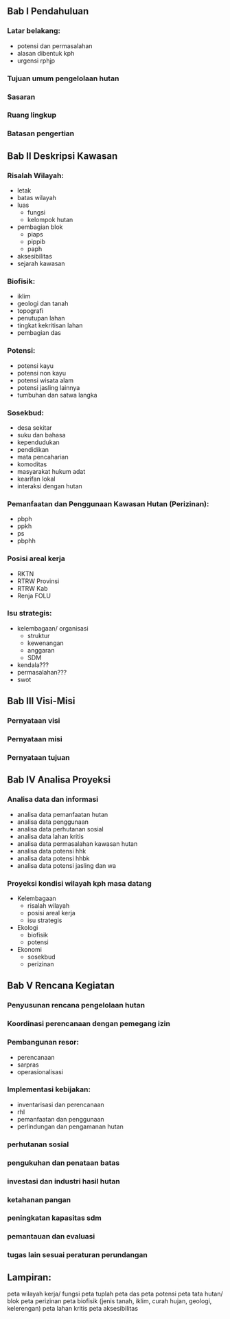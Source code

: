 ## Bab I Pendahuluan
### Latar belakang:
- potensi dan permasalahan
- alasan dibentuk kph
- urgensi rphjp
### Tujuan umum pengelolaan hutan
### Sasaran
### Ruang lingkup
### Batasan pengertian
## Bab II Deskripsi Kawasan
### Risalah Wilayah:
- letak 
- batas wilayah
- luas
	- fungsi
	- kelompok hutan
- pembagian blok
	- piaps
	- pippib
	- paph
- aksesibilitas
- sejarah kawasan
### Biofisik:
- iklim
- geologi dan tanah
- topografi
- penutupan lahan
- tingkat kekritisan lahan
- pembagian das
### Potensi:
- potensi kayu
- potensi non kayu
- potensi wisata alam
- potensi jasling lainnya
- tumbuhan dan satwa langka
### Sosekbud:
- desa sekitar
- suku dan bahasa
- kependudukan
- pendidikan
- mata pencaharian
- komoditas
- masyarakat hukum adat
- kearifan lokal
- interaksi dengan hutan
### Pemanfaatan dan Penggunaan Kawasan Hutan (Perizinan):
- pbph
- ppkh
- ps
- pbphh
### Posisi areal kerja
- RKTN
- RTRW Provinsi
- RTRW Kab
- Renja FOLU
### Isu strategis:
- kelembagaan/ organisasi
	- struktur
	- kewenangan
	- anggaran
	- SDM
- kendala???
- permasalahan???
- swot
## Bab III Visi-Misi
### Pernyataan visi
### Pernyataan misi
### Pernyataan tujuan
## Bab IV Analisa Proyeksi
### Analisa data dan informasi
- analisa data pemanfaatan hutan 
- analisa data penggunaan 
- analisa data perhutanan sosial
- analisa data lahan kritis
- analisa data permasalahan kawasan hutan
- analisa data potensi hhk 
- analisa data potensi hhbk
- analisa data potensi jasling dan wa
### Proyeksi kondisi wilayah kph masa datang
- Kelembagaan
	- risalah wilayah
	- posisi areal kerja
	- isu strategis
- Ekologi
	- biofisik
	- potensi
- Ekonomi
	- sosekbud
	- perizinan
## Bab V Rencana Kegiatan
### Penyusunan rencana pengelolaan hutan
### Koordinasi perencanaan dengan pemegang izin
### Pembangunan resor:
- perencanaan
- sarpras
- operasionalisasi
### Implementasi kebijakan:
- inventarisasi dan perencanaan
- rhl
- pemanfaatan dan penggunaan
- perlindungan dan pengamanan hutan
### perhutanan sosial
### pengukuhan dan penataan batas
### investasi dan industri hasil hutan
### ketahanan pangan
### peningkatan kapasitas sdm
### pemantauan dan evaluasi
### tugas lain sesuai peraturan perundangan
## Lampiran:
peta wilayah kerja/ fungsi
peta tuplah
peta das
peta potensi
peta tata hutan/ blok
peta perizinan
peta biofisik (jenis tanah, iklim, curah hujan, geologi, kelerengan)
peta lahan kritis
peta aksesibilitas

